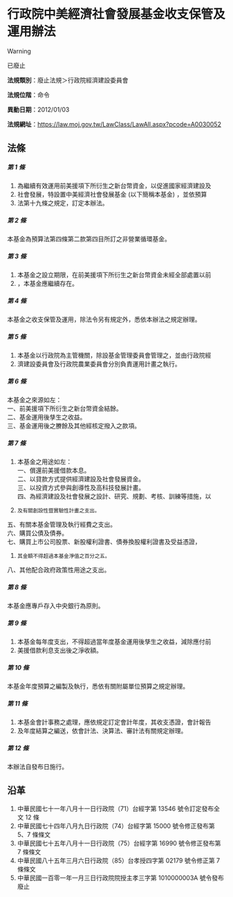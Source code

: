 # 行政院中美經濟社會發展基金收支保管及運用辦法


> [!WARNING]
> 已廢止


**法規類別**：廢止法規＞行政院經濟建設委員會

**法規位階**：命令

**異動日期**：2012/01/03  

**法規網址**：https://law.moj.gov.tw/LawClass/LawAll.aspx?pcode=A0030052



## 法條
##### 第 1 條
1. 為繼續有效運用前美援項下所衍生之新台幣資金，以促進國家經濟建設及
1. 社會發展，特設置中美經濟社會發展基金 (以下簡稱本基金) ，並依預算
1. 法第十九條之規定，訂定本辦法。

##### 第 2 條
本基金為預算法第四條第二款第四目所訂之非營業循環基金。

##### 第 3 條
1. 本基金之設立期限，在前美援項下所衍生之新台幣資金未經全部處置以前
1. ，本基金應繼續存在。

##### 第 4 條
本基金之收支保管及運用，除法令另有規定外，悉依本辦法之規定辦理。

##### 第 5 條
1. 本基金以行政院為主管機關，除設基金管理委員會管理之，並由行政院經
1. 濟建設委員會及行政院農業委員會分別負責運用計畫之執行。

##### 第 6 條
本基金之來源如左：  
一、前美援項下所衍生之新台幣資金結餘。  
二、基金運用後孳生之收益。  
三、基金運用後之賸餘及其他經核定撥入之款項。

##### 第 7 條
1. 本基金之用途如左：  
一、償還前美援借款本息。  
二、以貸款方式提供經濟建設及社會發展資金。  
三、以投資方式參與創導性及高科技發展計畫。  
四、為經濟建設及社會發展之設計、研究、規劃、考核、訓練等措施，以
1.     及有關創設性暨實驗性計畫之支出。  
五、有關本基金管理及執行經費之支出。  
六、購買公債及債券。  
七、購買上市公司股票、新股權利證書、債券換股權利證書及受益憑證，
1.     其金額不得超過本基金淨值之百分之五。  
八、其他配合政府政策性用途之支出。

##### 第 8 條
本基金應專戶存入中央銀行為原則。

##### 第 9 條
1. 本基金每年度支出，不得超過當年度基金運用後孳生之收益，減除應付前
1. 美援借款利息支出後之淨收額。

##### 第 10 條
本基金年度預算之編製及執行，悉依有關附屬單位預算之規定辦理。

##### 第 11 條
1. 本基金會計事務之處理，應依規定訂定會計年度，其收支憑證，會計報告
1. 及年度結算之編送，依會計法、決算法、審計法有關規定辦理。

##### 第 12 條
本辦法自發布日施行。

## 沿革
1. 中華民國七十一年八月十一日行政院（71）台經字第 13546  號令訂定發布全文 12 條
1. 中華民國七十四年八月九日行政院（74）台經字第 15000  號令修正發布第 5、7 條條文
1. 中華民國七十五年八月十一日行政院（75）台經字第 16990  號令修正發布第 7  條條文
1. 中華民國八十五年三月六日行政院（85）台孝授四字第 02179  號令修正第 7  條條文
1. 中華民國一百零一年一月三日行政院院授主孝三字第 1010000003A  號令發布廢止
